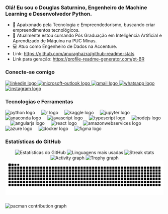 ### Olá! Eu sou o Douglas Saturnino, Engenheiro de Machine Learning e Desenvolvedor Python. 
- 🚀 Apaixonado pela Tecnologia e Empreendedorismo, buscando criar empreendimentos tecnológicos.
- 📝 Atualmente estou cursando Pós Graduação em Inteligência Artificial e Aprendizado de Máquina na PUC Minas.
- 💻 Atuo como Engenheiro de Dados na Accenture.
- Link: https://github.com/anuraghazra/github-readme-stats
- Link para geração: https://profile-readme-generator.com/pt-BR

### Conecte-se comigo

<div align="left">
  <a href="www.linkedin.com/in/douglas-saturnino-05ab17194" target="_blank">
    <img src="https://raw.githubusercontent.com/maurodesouza/profile-readme-generator/master/src/assets/icons/social/linkedin/default.svg" width="52" height="40" alt="linkedin logo"  />
  </a>
  <a href="mailto:douglassaturnino@live.com" target="_blank">
    <img src="https://raw.githubusercontent.com/maurodesouza/profile-readme-generator/master/src/assets/icons/social/microsoft-outlook/default.svg" width="52" height="40" alt="microsoft-outlook logo"  />
  </a>
  <a href="mailto:DouglasSaturninoAcc@gmail.com" target="_blank">
    <img src="https://raw.githubusercontent.com/maurodesouza/profile-readme-generator/master/src/assets/icons/social/gmail/default.svg" width="52" height="40" alt="gmail logo"  />
  </a>
  <a href="https://wa.me/553181204779" target="_blank">
    <img src="https://raw.githubusercontent.com/maurodesouza/profile-readme-generator/master/src/assets/icons/social/whatsapp/default.svg" width="52" height="40" alt="whatsapp logo"  />
  </a>
  <a href="https://instagram.com/douglas.alexander" target="_blank">
    <img src="https://raw.githubusercontent.com/maurodesouza/profile-readme-generator/master/src/assets/icons/social/instagram/default.svg" width="52" height="40" alt="instagram logo"  />
  </a>
</div>

### Tecnologias e Ferramentas

<div align="left">
  <img src="https://cdn.jsdelivr.net/gh/devicons/devicon/icons/python/python-original.svg" height="40" alt="python logo"  />
  <img width="12" />
  <img src="https://cdn.jsdelivr.net/gh/devicons/devicon/icons/r/r-original.svg" height="40" alt="r logo"  />
  <img width="12" />
  <img src="https://cdn.jsdelivr.net/gh/devicons/devicon/icons/kaggle/kaggle-original.svg" height="40" alt="kaggle logo"  />
  <img width="12" />
  <img src="https://cdn.jsdelivr.net/gh/devicons/devicon/icons/jupyter/jupyter-original.svg" height="40" alt="jupyter logo"  />
  <img width="12" />
  <img src="https://cdn.jsdelivr.net/gh/devicons/devicon/icons/anaconda/anaconda-original.svg" height="40" alt="anaconda logo"  />
  <img width="12" />
  <img src="https://cdn.jsdelivr.net/gh/devicons/devicon/icons/javascript/javascript-original.svg" height="40" alt="javascript logo"  />
  <img width="12" />
  <img src="https://cdn.jsdelivr.net/gh/devicons/devicon/icons/typescript/typescript-original.svg" height="40" alt="typescript logo"  />
  <img width="12" />
  <img src="https://cdn.jsdelivr.net/gh/devicons/devicon/icons/nodejs/nodejs-original.svg" height="40" alt="nodejs logo"  />
  <img width="12" />
  <img src="https://cdn.jsdelivr.net/gh/devicons/devicon/icons/angularjs/angularjs-original.svg" height="40" alt="angularjs logo"  />
  <img width="12" />
  <img src="https://cdn.jsdelivr.net/gh/devicons/devicon/icons/react/react-original.svg" height="40" alt="react logo"  />
  <img width="12" />
  <img src="https://cdn.jsdelivr.net/gh/devicons/devicon/icons/amazonwebservices/amazonwebservices-line-wordmark.svg" height="40" alt="amazonwebservices logo"  />
  <img width="12" />
  <img src="https://cdn.jsdelivr.net/gh/devicons/devicon/icons/azure/azure-original.svg" height="40" alt="azure logo"  />
  <img width="12" />
  <img src="https://cdn.jsdelivr.net/gh/devicons/devicon/icons/docker/docker-original.svg" height="40" alt="docker logo"  />
  <img width="12" />
  <img src="https://cdn.jsdelivr.net/gh/devicons/devicon/icons/figma/figma-original.svg" height="40" alt="figma logo"  />
</div>

### Estatísticas do GitHub

<div align="center">
  <img src="https://github-readme-stats.vercel.app/api?username=DouglasSaturninoAcc&hide_title=false&hide_rank=false&show_icons=true&include_all_commits=true&count_private=true&disable_animations=false&theme=algolia&locale=en&hide_border=false&order=1" height="150" alt="Estatísticas do GitHub" />
  <img src="https://github-readme-stats.vercel.app/api/top-langs?username=DouglasSaturninoAcc&locale=en&hide_title=false&layout=compact&card_width=320&langs_count=5&theme=algolia&hide_border=false&order=2" height="150" alt="Linguagens mais usadas" />
  <img src="https://streak-stats.demolab.com?user=DouglasSaturninoAcc&locale=en&mode=daily&theme=algolia&hide_border=false&border_radius=5&order=3" height="150" alt="Streak stats" />
  <img src="https://github-readme-activity-graph.vercel.app/graph?username=DouglasSaturninoAcc&radius=16&theme=redical&area=true&order=5" height="300" alt="Activity graph" />
  <img src="https://github-profile-trophy.vercel.app?username=DouglasSaturninoAcc&theme=algolia&column=-1&row=1&margin-w=8&margin-h=8&no-bg=false&no-frame=false&order=4" height="150" alt="Trophy graph" />
</div>


<img src="https://raw.githubusercontent.com/DouglasSaturninoAcc/DouglasSaturninoAcc/output/snake.svg" alt="Snake animation" />


###

<picture>
  <source media="(prefers-color-scheme: dark)" srcset="https://raw.githubusercontent.com/DouglasSaturninoAcc/DouglasSaturninoAcc/output/pacman-contribution-graph-dark.svg">
  <source media="(prefers-color-scheme: light)" srcset="https://raw.githubusercontent.com/DouglasSaturninoAcc/DouglasSaturninoAcc/output/pacman-contribution-graph.svg">
  <img alt="pacman contribution graph" src="https://raw.githubusercontent.com/DouglasSaturninoAcc/DouglasSaturninoAcc/output/pacman-contribution-graph.svg">
</picture>

###
